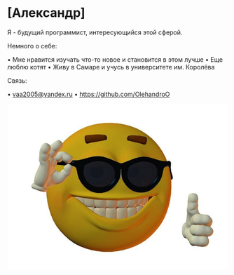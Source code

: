 # [Александр]

Я - будущий программист, интересующийся этой сферой. 

Немного о себе:

• Мне нравится изучать что-то новое и становится в этом лучше
• Еще люблю котят
• Живу в Самаре и учусь в университете им. Королёва

Связь:

• vaa2005@yandex.ru
• https://github.com/OlehandroO

![image](/photo.jpg)